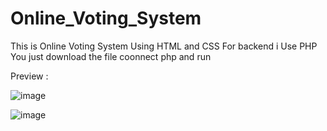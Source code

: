 # Online_Voting_System
This is Online Voting System Using HTML and CSS 
For backend i Use PHP 
You just download the file coonnect php and run 

Preview : 

![image](https://github.com/minhajulislam101/Online_Voting_System/assets/62748402/a62131dc-8827-4448-a8f4-04e7038d896c)

![image](https://github.com/minhajulislam101/Online_Voting_System/assets/62748402/ae697c3a-3fce-4c64-9aa8-9519a3a00d0d)

